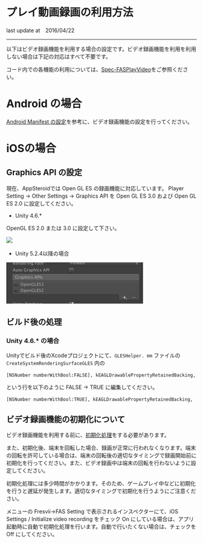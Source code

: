 # プレイ動画録画の利用方法
last update at　2016/04/22

----------
以下はビデオ録画機能を利用する場合の設定です。ビデオ録画機能を利用を利用しない場合は下記の対応はすべて不要です。

コード内での各機能の利用については、[Spec-FASPlayVideo](Specs/Spec-FASPlayVideo.md)をご参照ください。

# Android の場合
[Android Manifest の設定]([Unity-Android]AndroidManifestの設定.md)を参考に、ビデオ録画機能の設定を行ってください。

# iOSの場合
## Graphics API の設定
現在、AppSteroidでは Open GL ES の録画機能に対応しています。
Player Setting -> Other Settings -> Graphics API を Open GL ES 3.0 および Open GL ES 2.0 に設定してください。

- Unity 4.6.*

OpenGL ES 2.0 または 3.0 に設定して下さい。

![](Images/VideoRecordingSetting.png)

- Unity 5.2.4以降の場合

![](Images/VideoRecordingSettingUnity5.png)

## ビルド後の処理

### Unity 4.6.* の場合
Unityでビルド後のXcodeプロジェクトにて、`GLESHelper. mm` ファイルの `CreateSystemRenderingSurfaceGLES` 内の

    [NSNumber numberWithBool:FALSE], kEAGLDrawablePropertyRetainedBacking,

という行を以下のように FALSE -> TRUE に編集してください。

    [NSNumber numberWithBool:TRUE], kEAGLDrawablePropertyRetainedBacking,


## ビデオ録画機能の初期化について
ビデオ録画機能を利用する前に、[初期化処理](Specs/Spec-FASPlayVideo.md#FASPlayVideo.InitializeRecording)をする必要があります。

また、初期化後、端末を回転した場合、録画が正常に行われなくなります。端末の回転を許可している場合は、端末の回転後の適切なタイミングで録画開始前に初期化を行ってください。また、ビデオ録画中は端末の回転を行わないように設定してください。

初期化処理には多少時間がかかります。そのため、ゲームプレイ中などに初期化を行うと遅延が発生します。適切なタイミングで初期化を行うようにご注意ください。

メニューの Fresvii->FAS Setting で表示されるインスペクターにて、iOS Settings / Initialize video recording をチェック On にしている場合は、アプリ起動時に自動で初期化処理を行います。自動で行いたくない場合は、チェックを Off にしてください。
